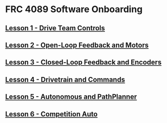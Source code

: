 # FRC 4089 Software Onboarding

## [Lesson 1 - Drive Team Controls](./docs/lesson1.md)

## [Lesson 2 - Open-Loop Feedback and Motors](./docs/lesson2.md)

## [Lesson 3 - Closed-Loop Feedback and Encoders](./docs/lesson3.md)

## [Lesson 4 - Drivetrain and Commands](./docs/lesson4.md)

## [Lesson 5 - Autonomous and PathPlanner](./docs/lesson5.md)

## [Lesson 6 - Competition Auto](./docs/lesson6.md)